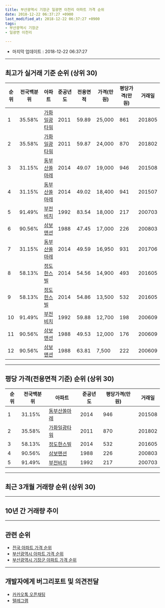 ```yaml
---
title: 부산광역시 기장군 일광면 이천리 아파트 가격 순위
date: 2018-12-22 06:37:27 +0900
last_modified_at: 2018-12-22 06:37:27 +0900
tags:
- 부산광역시 기장군
- 일광면 이천리

---
```


* 마지막 업데이트 : 2018-12-22 06:37:27

---

## 최고가 실거래 기준 순위 (상위 30)


|순위|전국백분위|아파트|준공년도|전용면적|가격(만원)|평당가격(만원)|거래일|
|---|---|---|---|---|---|---|---|
|1|35.58%|[가화일광타워](https://search.naver.com/search.naver?query=%EB%B6%80%EC%82%B0%EA%B4%91%EC%97%AD%EC%8B%9C+%EA%B8%B0%EC%9E%A5%EA%B5%B0+%EC%9D%BC%EA%B4%91%EB%A9%B4+%EC%9D%B4%EC%B2%9C%EB%A6%AC+%EA%B0%80%ED%99%94%EC%9D%BC%EA%B4%91%ED%83%80%EC%9B%8C)|2011|59.89|25,000|861|201805|
|2|35.58%|[가화일광타워](https://search.naver.com/search.naver?query=%EB%B6%80%EC%82%B0%EA%B4%91%EC%97%AD%EC%8B%9C+%EA%B8%B0%EC%9E%A5%EA%B5%B0+%EC%9D%BC%EA%B4%91%EB%A9%B4+%EC%9D%B4%EC%B2%9C%EB%A6%AC+%EA%B0%80%ED%99%94%EC%9D%BC%EA%B4%91%ED%83%80%EC%9B%8C)|2011|59.87|24,000|870|201802|
|3|31.15%|[동부산쏠마레](https://search.naver.com/search.naver?query=%EB%B6%80%EC%82%B0%EA%B4%91%EC%97%AD%EC%8B%9C+%EA%B8%B0%EC%9E%A5%EA%B5%B0+%EC%9D%BC%EA%B4%91%EB%A9%B4+%EC%9D%B4%EC%B2%9C%EB%A6%AC+%EB%8F%99%EB%B6%80%EC%82%B0%EC%8F%A0%EB%A7%88%EB%A0%88)|2014|49.07|19,000|946|201508|
|4|31.15%|[동부산쏠마레](https://search.naver.com/search.naver?query=%EB%B6%80%EC%82%B0%EA%B4%91%EC%97%AD%EC%8B%9C+%EA%B8%B0%EC%9E%A5%EA%B5%B0+%EC%9D%BC%EA%B4%91%EB%A9%B4+%EC%9D%B4%EC%B2%9C%EB%A6%AC+%EB%8F%99%EB%B6%80%EC%82%B0%EC%8F%A0%EB%A7%88%EB%A0%88)|2014|49.02|18,400|941|201507|
|5|91.49%|[부전비치](https://search.naver.com/search.naver?query=%EB%B6%80%EC%82%B0%EA%B4%91%EC%97%AD%EC%8B%9C+%EA%B8%B0%EC%9E%A5%EA%B5%B0+%EC%9D%BC%EA%B4%91%EB%A9%B4+%EC%9D%B4%EC%B2%9C%EB%A6%AC+%EB%B6%80%EC%A0%84%EB%B9%84%EC%B9%98)|1992|83.54|18,000|217|200703|
|6|90.56%|[삼보맨션](https://search.naver.com/search.naver?query=%EB%B6%80%EC%82%B0%EA%B4%91%EC%97%AD%EC%8B%9C+%EA%B8%B0%EC%9E%A5%EA%B5%B0+%EC%9D%BC%EA%B4%91%EB%A9%B4+%EC%9D%B4%EC%B2%9C%EB%A6%AC+%EC%82%BC%EB%B3%B4%EB%A7%A8%EC%85%98)|1988|47.45|17,000|226|200803|
|7|31.15%|[동부산쏠마레](https://search.naver.com/search.naver?query=%EB%B6%80%EC%82%B0%EA%B4%91%EC%97%AD%EC%8B%9C+%EA%B8%B0%EC%9E%A5%EA%B5%B0+%EC%9D%BC%EA%B4%91%EB%A9%B4+%EC%9D%B4%EC%B2%9C%EB%A6%AC+%EB%8F%99%EB%B6%80%EC%82%B0%EC%8F%A0%EB%A7%88%EB%A0%88)|2014|49.59|16,950|931|201706|
|8|58.13%|[정도한스빌](https://search.naver.com/search.naver?query=%EB%B6%80%EC%82%B0%EA%B4%91%EC%97%AD%EC%8B%9C+%EA%B8%B0%EC%9E%A5%EA%B5%B0+%EC%9D%BC%EA%B4%91%EB%A9%B4+%EC%9D%B4%EC%B2%9C%EB%A6%AC+%EC%A0%95%EB%8F%84%ED%95%9C%EC%8A%A4%EB%B9%8C)|2014|54.56|14,900|493|201605|
|9|58.13%|[정도한스빌](https://search.naver.com/search.naver?query=%EB%B6%80%EC%82%B0%EA%B4%91%EC%97%AD%EC%8B%9C+%EA%B8%B0%EC%9E%A5%EA%B5%B0+%EC%9D%BC%EA%B4%91%EB%A9%B4+%EC%9D%B4%EC%B2%9C%EB%A6%AC+%EC%A0%95%EB%8F%84%ED%95%9C%EC%8A%A4%EB%B9%8C)|2014|54.86|13,500|532|201605|
|10|91.49%|[부전비치](https://search.naver.com/search.naver?query=%EB%B6%80%EC%82%B0%EA%B4%91%EC%97%AD%EC%8B%9C+%EA%B8%B0%EC%9E%A5%EA%B5%B0+%EC%9D%BC%EA%B4%91%EB%A9%B4+%EC%9D%B4%EC%B2%9C%EB%A6%AC+%EB%B6%80%EC%A0%84%EB%B9%84%EC%B9%98)|1992|59.88|12,700|198|200609|
|11|90.56%|[삼보맨션](https://search.naver.com/search.naver?query=%EB%B6%80%EC%82%B0%EA%B4%91%EC%97%AD%EC%8B%9C+%EA%B8%B0%EC%9E%A5%EA%B5%B0+%EC%9D%BC%EA%B4%91%EB%A9%B4+%EC%9D%B4%EC%B2%9C%EB%A6%AC+%EC%82%BC%EB%B3%B4%EB%A7%A8%EC%85%98)|1988|49.53|12,000|176|200609|
|12|90.56%|[삼보맨션](https://search.naver.com/search.naver?query=%EB%B6%80%EC%82%B0%EA%B4%91%EC%97%AD%EC%8B%9C+%EA%B8%B0%EC%9E%A5%EA%B5%B0+%EC%9D%BC%EA%B4%91%EB%A9%B4+%EC%9D%B4%EC%B2%9C%EB%A6%AC+%EC%82%BC%EB%B3%B4%EB%A7%A8%EC%85%98)|1988|63.81|7,500|222|200609|


---

## 평당 가격(전용면적 기준) 순위 (상위 30)


|순위|전국백분위|아파트|준공년도|평당가격(만원)|거래일|
|---|---|---|---|---|---|
|1|31.15%|[동부산쏠마레](https://search.naver.com/search.naver?query=%EB%B6%80%EC%82%B0%EA%B4%91%EC%97%AD%EC%8B%9C+%EA%B8%B0%EC%9E%A5%EA%B5%B0+%EC%9D%BC%EA%B4%91%EB%A9%B4+%EC%9D%B4%EC%B2%9C%EB%A6%AC+%EB%8F%99%EB%B6%80%EC%82%B0%EC%8F%A0%EB%A7%88%EB%A0%88)|2014|946|201508|
|2|35.58%|[가화일광타워](https://search.naver.com/search.naver?query=%EB%B6%80%EC%82%B0%EA%B4%91%EC%97%AD%EC%8B%9C+%EA%B8%B0%EC%9E%A5%EA%B5%B0+%EC%9D%BC%EA%B4%91%EB%A9%B4+%EC%9D%B4%EC%B2%9C%EB%A6%AC+%EA%B0%80%ED%99%94%EC%9D%BC%EA%B4%91%ED%83%80%EC%9B%8C)|2011|870|201802|
|3|58.13%|[정도한스빌](https://search.naver.com/search.naver?query=%EB%B6%80%EC%82%B0%EA%B4%91%EC%97%AD%EC%8B%9C+%EA%B8%B0%EC%9E%A5%EA%B5%B0+%EC%9D%BC%EA%B4%91%EB%A9%B4+%EC%9D%B4%EC%B2%9C%EB%A6%AC+%EC%A0%95%EB%8F%84%ED%95%9C%EC%8A%A4%EB%B9%8C)|2014|532|201605|
|4|90.56%|[삼보맨션](https://search.naver.com/search.naver?query=%EB%B6%80%EC%82%B0%EA%B4%91%EC%97%AD%EC%8B%9C+%EA%B8%B0%EC%9E%A5%EA%B5%B0+%EC%9D%BC%EA%B4%91%EB%A9%B4+%EC%9D%B4%EC%B2%9C%EB%A6%AC+%EC%82%BC%EB%B3%B4%EB%A7%A8%EC%85%98)|1988|226|200803|
|5|91.49%|[부전비치](https://search.naver.com/search.naver?query=%EB%B6%80%EC%82%B0%EA%B4%91%EC%97%AD%EC%8B%9C+%EA%B8%B0%EC%9E%A5%EA%B5%B0+%EC%9D%BC%EA%B4%91%EB%A9%B4+%EC%9D%B4%EC%B2%9C%EB%A6%AC+%EB%B6%80%EC%A0%84%EB%B9%84%EC%B9%98)|1992|217|200703|


---

## 최근 3개월 거래량 순위 (상위 30)


<div style="width:100%;">
    <canvas id="deal_count_ranking" height="250"></canvas>
</div>


<script>
new Chart(document.getElementById("deal_count_ranking"), {
    type: 'horizontalBar',
    data: {
        labels: ['가화일광타워', '동부산쏠마레', '정도한스빌'],
        datasets: [{
            label: '실거래 수',
            data: [4, 1, 1],
            borderColor: "rgba(255, 0, 128, 1)",
            backgroundColor: "rgba(255, 0, 128, 0.5)",
            fill: false,
        }]
    },
    options: {
        responsive: true,
        title: {
            display: true,
            text: '최근 3개월 거래량 순위'
        },
        tooltips: {
            mode: 'index',
            intersect: false,
            callbacks: {
                title: function(tooltipItems, data) {
                    return "실거래 수:";
                },
                label: function(tooltipItem, data) {
                    return data.labels[tooltipItem.index] + ": " + tooltipItem.xLabel;
                }
            }
        },
        hover: {
            mode: 'nearest',
            intersect: true
        },
        scales: {
            xAxes: [{
                display: true,
                scaleLabel: {
                    display: true,
                    labelString: '실거래 수'
                },
                ticks: {
                    suggestedMin: 0,
                }
            }],
            yAxes: [{
                display: true,
                ticks: {
                    autoSkip: false,
                    callback: function(value, index, values) {
                        if (value.length > 15)
                            return value.substr(0, 13) + "...";
                        else
                            return value;
                    }
                },
                scaleLabel: {
                    display: false,
                }
            }]
        }
    }
});

</script>


---

## 10년 간 거래량 추이


<div style="width:100%;">
    <canvas id="deal_progress" height="250"></canvas>
</div>

<script>
new Chart(document.getElementById("deal_progress"), {
    type: 'line',
    data: {
        labels: ['200812','200901','200902','200903','200904','200905','200906','200907','200908','200909','200910','200911','200912','201001','201002','201003','201004','201005','201006','201007','201008','201009','201010','201011','201012','201101','201102','201103','201104','201105','201106','201107','201108','201109','201110','201111','201112','201201','201202','201203','201204','201205','201206','201207','201208','201209','201210','201211','201212','201301','201302','201303','201304','201305','201306','201307','201308','201309','201310','201311','201312','201401','201402','201403','201404','201405','201406','201407','201408','201409','201410','201411','201412','201501','201502','201503','201504','201505','201506','201507','201508','201509','201510','201511','201512','201601','201602','201603','201604','201605','201606','201607','201608','201609','201610','201611','201612','201701','201702','201703','201704','201705','201706','201707','201708','201709','201710','201711','201712','201801','201802','201803','201804','201805','201806','201807','201808','201809','201810','201811','201812'],
        datasets: [{
            label: '실거래 수',
            pointRadius: 1,
            data: [1, 1, 0, 1, 0, 0, 0, 0, 0, 1, 0, 1, 0, 0, 1, 0, 0, 0, 1, 0, 2, 0, 2, 1, 1, 0, 0, 1, 1, 3, 0, 1, 0, 0, 0, 2, 0, 2, 1, 1, 0, 0, 1, 1, 0, 1, 0, 1, 0, 1, 1, 0, 0, 1, 1, 1, 0, 1, 1, 0, 0, 0, 0, 0, 2, 1, 1, 1, 1, 3, 0, 1, 0, 24, 14, 6, 5, 5, 3, 11, 7, 2, 10, 1, 3, 5, 8, 8, 4, 16, 3, 5, 6, 2, 6, 5, 7, 3, 5, 7, 4, 5, 3, 2, 2, 1, 0, 5, 1, 111, 35, 14, 25, 21, 6, 5, 4, 11, 2, 4, 0],
            borderColor: "rgba(255, 201, 14, 1)",
            backgroundColor: "rgba(255, 201, 14, 0.5)",
            fill: true,
        }]
    },
    options: {
        responsive: true,
        title: {
            display: true,
            text: '10년간 거래량 추이'
        },
        tooltips: {
            mode: 'index',
            intersect: false,
        },
        hover: {
            mode: 'nearest',
            intersect: true
        },
        scales: {
            xAxes: [{
                display: true,
                scaleLabel: {
                    display: true,
                    labelString: '년/월'
                }
            }],
            yAxes: [{
                display: true,
                ticks: {
                    suggestedMin: 0,
                },
                scaleLabel: {
                    display: true,
                    labelString: '실거래 수'
                }
            }]
        }
    }
});

</script>


---

## 관련 순위

- [전국 아파트 가격 순위](https://inasie.github.io/apt-ranking/전국)
- [부산광역시 아파트 가격 순위](https://inasie.github.io/apt-ranking/부산광역시)
- [부산광역시 기장군 아파트 가격 순위](https://inasie.github.io/apt-ranking/부산광역시-기장군)


---

## 개발자에게 버그리포트 및 의견전달

- [카카오톡 오픈채팅](https://open.kakao.com/o/gLJUAP4)
- [텔레그램](https://t.me/inasie)

